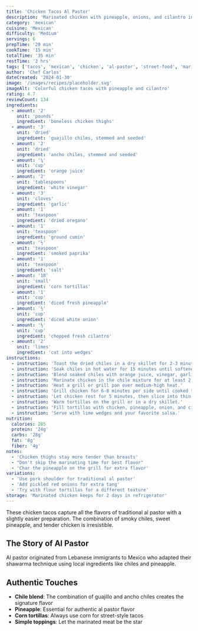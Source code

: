 ```yaml
---
title: 'Chicken Tacos Al Pastor'
description: 'Marinated chicken with pineapple, onions, and cilantro in warm corn tortillas'
category: 'mexican'
cuisine: 'Mexican'
difficulty: 'Medium'
servings: 6
prepTime: '20 min'
cookTime: '15 min'
totalTime: '35 min'
restTime: '2 hrs'
tags: ['tacos', 'mexican', 'chicken', 'al-pastor', 'street-food', 'marinated']
author: 'Chef Carlos'
dateCreated: '2024-01-30'
image: '/images/recipes/placeholder.svg'
imageAlt: 'Colorful chicken tacos with pineapple and cilantro'
rating: 4.7
reviewCount: 134
ingredients:
  - amount: '2'
    unit: 'pounds'
    ingredient: 'boneless chicken thighs'
  - amount: '3'
    unit: 'dried'
    ingredient: 'guajillo chiles, stemmed and seeded'
  - amount: '2'
    unit: 'dried'
    ingredient: 'ancho chiles, stemmed and seeded'
  - amount: '¼'
    unit: 'cup'
    ingredient: 'orange juice'
  - amount: '2'
    unit: 'tablespoons'
    ingredient: 'white vinegar'
  - amount: '3'
    unit: 'cloves'
    ingredient: 'garlic'
  - amount: '1'
    unit: 'teaspoon'
    ingredient: 'dried oregano'
  - amount: '1'
    unit: 'teaspoon'
    ingredient: 'ground cumin'
  - amount: '½'
    unit: 'teaspoon'
    ingredient: 'smoked paprika'
  - amount: '1'
    unit: 'teaspoon'
    ingredient: 'salt'
  - amount: '18'
    unit: 'small'
    ingredient: 'corn tortillas'
  - amount: '1'
    unit: 'cup'
    ingredient: 'diced fresh pineapple'
  - amount: '½'
    unit: 'cup'
    ingredient: 'diced white onion'
  - amount: '½'
    unit: 'cup'
    ingredient: 'chopped fresh cilantro'
  - amount: '2'
    unit: 'limes'
    ingredient: 'cut into wedges'
instructions:
  - instruction: 'Toast the dried chiles in a dry skillet for 2-3 minutes until fragrant.'
  - instruction: 'Soak chiles in hot water for 15 minutes until softened.'
  - instruction: 'Blend soaked chiles with orange juice, vinegar, garlic, oregano, cumin, paprika, and salt until smooth.'
  - instruction: 'Marinate chicken in the chile mixture for at least 2 hours or overnight.'
  - instruction: 'Heat a grill or grill pan over medium-high heat.'
  - instruction: 'Grill chicken for 6-8 minutes per side until cooked through and slightly charred.'
  - instruction: 'Let chicken rest for 5 minutes, then slice into thin strips.'
  - instruction: 'Warm tortillas on the grill or in a dry skillet.'
  - instruction: 'Fill tortillas with chicken, pineapple, onion, and cilantro.'
  - instruction: 'Serve with lime wedges and your favorite salsa.'
nutrition:
  calories: 285
  protein: '24g'
  carbs: '28g'
  fat: '8g'
  fiber: '4g'
notes:
  - 'Chicken thighs stay more tender than breasts'
  - "Don't skip the marinating time for best flavor"
  - 'Char the pineapple on the grill for extra flavor'
variations:
  - 'Use pork shoulder for traditional al pastor'
  - 'Add pickled red onions for extra tang'
  - 'Try with flour tortillas for a different texture'
storage: 'Marinated chicken keeps for 2 days in refrigerator'
---
```


These chicken tacos capture all the flavors of traditional al pastor with a slightly easier preparation. The combination of smoky chiles, sweet pineapple, and tender chicken is irresistible.

## The Story of Al Pastor

Al pastor originated from Lebanese immigrants to Mexico who adapted their shawarma technique using local ingredients like chiles and pineapple.

## Authentic Touches

- **Chile blend**: The combination of guajillo and ancho chiles creates the signature flavor
- **Pineapple**: Essential for authentic al pastor flavor
- **Corn tortillas**: Always use corn for street-style tacos
- **Simple toppings**: Let the marinated meat be the star
